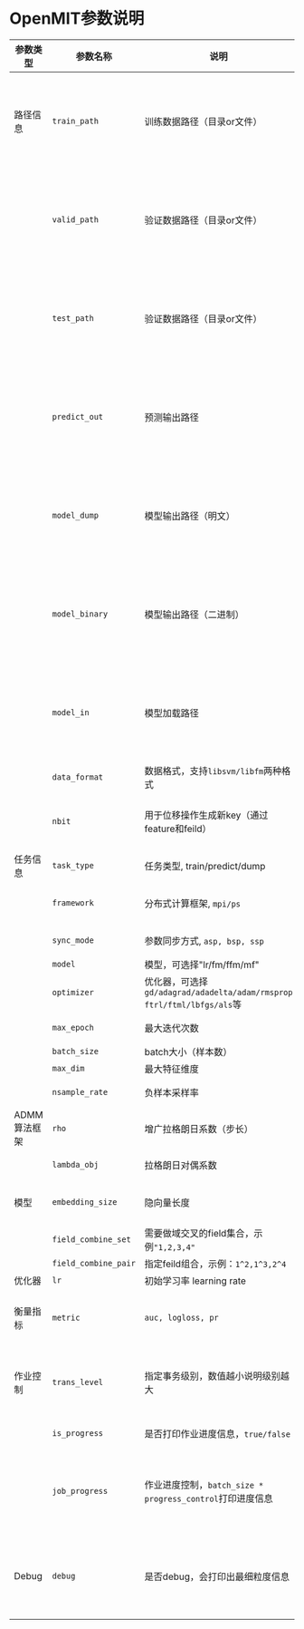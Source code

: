 # OpenMIT参数说明


| 参数类型 | 参数名称 | 说明 | 默认值 | 备注 |
| --- | --- | --- | --- | --- |
| 路径信息 | `train_path` | 训练数据路径（目录or文件） | `""` | 训练时必须，如果多个目录，需用逗号(',')隔开 |
|  | `valid_path` | 验证数据路径（目录or文件） | `""` | 训练时必填（如果多个目录，用逗号隔开） |
|  | `test_path` | 验证数据路径（目录or文件） | `""` | 预测时必填（如果多个目录，用逗号隔开） |  
|  | `predict_out` | 预测输出路径 | `""` | 预测时必填（如果多个目录，用逗号隔开） |  
|  | `model_dump` | 模型输出路径（明文）| `""` | 训练时必填（如果多个目录，用逗号隔开） | 
|  | `model_binary` | 模型输出路径（二进制） | `""` | 训练时必填（如果多个目录，用逗号隔开） | 
|  | `model_in` | 模型加载路径 | `""` | 预测时必填（如果多个目录，用逗号隔开）| 
| | `data_format` | 数据格式，支持`libsvm/libfm`两种格式 | `libsvm` | |
| | `nbit` | 用于位移操作生成新key（通过feature和feild） | `4` | 当数据格式为libfm时会使用 |
| 任务信息 | `task_type` | 任务类型, train/predict/dump | `"train"` | 
| | `framework` | 分布式计算框架, `mpi/ps` | `ps` | 分布式任务 必填 |
| | `sync_mode` | 参数同步方式, `asp, bsp, ssp` | `asp` | PS框架使用 |  
| | `model` | 模型，可选择"lr/fm/ffm/mf" | `"lr"` | 必填 |
| | `optimizer` | 优化器，可选择`gd/adagrad/adadelta/adam/rmsprop`<br>`ftrl/ftml/lbfgs/als`等 | `"ftrl"` | 训练时必填 |
| | `max_epoch` | 最大迭代次数 | `2` | 训练时必须 |
| | `batch_size` | batch大小（样本数） | `100` |  必填 |
| | `max_dim` | 最大特征维度 | `<uint64_t>::max()` | optional |
| | `nsample_rate` | 负样本采样率 | `0.0` | 默认不采样 |
| ADMM算法框架 | `rho` | 增广拉格朗日系数（步长）| `1` | MPI框架使用 |
| | `lambda_obj` | 拉格朗日对偶系数 | `0.05` | MPI框架使用 |
| 模型 | `embedding_size` | 隐向量长度 | `4` | FM／FFM模型使用 |
| | `field_combine_set` | 需要做域交叉的field集合，示例`"1,2,3,4"` | `""` | 
| | `field_combine_pair` | 指定feild组合，示例：`1^2,1^3,2^4` | `""` |
| 优化器 | `lr` | 初始学习率 learning rate | `0.01` | 
| 衡量指标 | `metric` | `auc, logloss, pr` | `auc` | 多个指标选用用逗号分开 | 
| 作业控制 | `trans_level` | 指定事务级别，数值越小说明级别越大 | `1` | 说明leval小于1的事务都会打印 |
| | `is_progress` | 是否打印作业进度信息，`true/false` | `true` | 默认打印 |
| | `job_progress` | 作业进度控制，`batch_size * progress_control`打印进度信息 | `10` | 默认每10个batch打印一条batch信息 |
| Debug | `debug` | 是否debug，会打印出最细粒度信息 | `false` | 日志量会很大，适合小数据集验证 |
